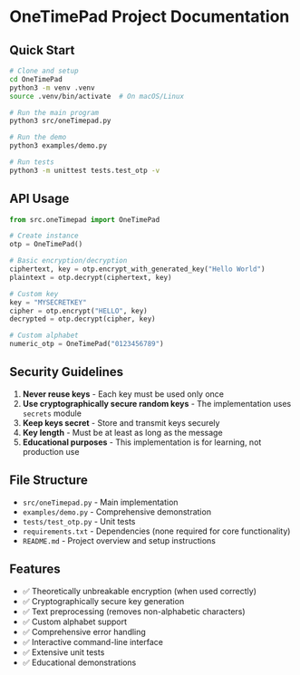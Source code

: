 # OneTimePad Project Documentation

## Quick Start

```bash
# Clone and setup
cd OneTimePad
python3 -m venv .venv
source .venv/bin/activate  # On macOS/Linux

# Run the main program
python3 src/oneTimepad.py

# Run the demo
python3 examples/demo.py

# Run tests
python3 -m unittest tests.test_otp -v
```

## API Usage

```python
from src.oneTimepad import OneTimePad

# Create instance
otp = OneTimePad()

# Basic encryption/decryption
ciphertext, key = otp.encrypt_with_generated_key("Hello World")
plaintext = otp.decrypt(ciphertext, key)

# Custom key
key = "MYSECRETKEY"
cipher = otp.encrypt("HELLO", key)
decrypted = otp.decrypt(cipher, key)

# Custom alphabet
numeric_otp = OneTimePad("0123456789")
```

## Security Guidelines

1. **Never reuse keys** - Each key must be used only once
2. **Use cryptographically secure random keys** - The implementation uses `secrets` module
3. **Keep keys secret** - Store and transmit keys securely
4. **Key length** - Must be at least as long as the message
5. **Educational purposes** - This implementation is for learning, not production use

## File Structure

- `src/oneTimepad.py` - Main implementation
- `examples/demo.py` - Comprehensive demonstration
- `tests/test_otp.py` - Unit tests
- `requirements.txt` - Dependencies (none required for core functionality)
- `README.md` - Project overview and setup instructions

## Features

- ✅ Theoretically unbreakable encryption (when used correctly)
- ✅ Cryptographically secure key generation
- ✅ Text preprocessing (removes non-alphabetic characters)
- ✅ Custom alphabet support
- ✅ Comprehensive error handling
- ✅ Interactive command-line interface
- ✅ Extensive unit tests
- ✅ Educational demonstrations
